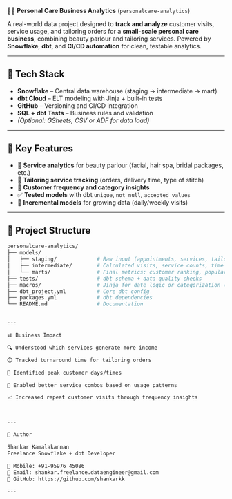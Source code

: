 💄🧵 **Personal Care Business Analytics** (`personalcare-analytics`)

A real-world data project designed to **track and analyze** customer visits, service usage, and tailoring orders for a **small-scale personal care business**, combining beauty parlour and tailoring services. Powered by **Snowflake**, **dbt**, and **CI/CD automation** for clean, testable analytics.

---

## 🔧 **Tech Stack**

- **Snowflake** – Central data warehouse (staging → intermediate → mart)
- **dbt Cloud** – ELT modeling with Jinja + built-in tests
- **GitHub** – Versioning and CI/CD integration
- **SQL + dbt Tests** – Business rules and validation
- *(Optional: GSheets, CSV or ADF for data load)*

---

## 🧩 **Key Features**

- 💇 **Service analytics** for beauty parlour (facial, hair spa, bridal packages, etc.)  
- 🧵 **Tailoring service tracking** (orders, delivery time, type of stitch)  
- 🧍 **Customer frequency and category insights**  
- ✅ **Tested models** with dbt `unique`, `not_null`, `accepted_values`  
- 🔁 **Incremental models** for growing data (daily/weekly visits)

---

## 📁 **Project Structure**

```bash
personalcare-analytics/
├── models/
│   ├── staging/             # Raw input (appointments, services, tailoring)
│   ├── intermediate/        # Calculated visits, service counts, time logic
│   └── marts/               # Final metrics: customer ranking, popular services
├── tests/                   # dbt schema + data quality checks
├── macros/                  # Jinja for date logic or categorization (optional)
├── dbt_project.yml          # Core dbt config
├── packages.yml             # dbt dependencies
└── README.md                # Documentation


---

📊 Business Impact

🔍 Understood which services generate more income

⏱️ Tracked turnaround time for tailoring orders

📅 Identified peak customer days/times

🧠 Enabled better service combos based on usage patterns

📈 Increased repeat customer visits through frequency insights



---

👤 Author

Shankar Kamalakannan
Freelance Snowflake + dbt Developer

📱 Mobile: +91-95976 45086
📧 Email: shankar.freelance.dataengineer@gmail.com
🔗 GitHub: https://github.com/shankarkk

---
